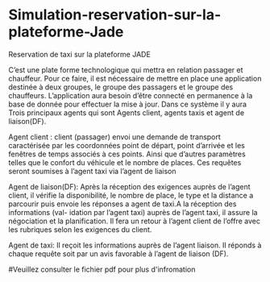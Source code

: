 # Simulation-reservation-sur-la-plateforme-Jade
Reservation de taxi sur la plateforme JADE

C’est une plate forme technologique qui mettra
en relation passager et chauffeur. Pour ce faire, il est nécessaire de mettre en place
une application destinée à deux groupes, le groupe des passagers et le groupe des
chauffeurs. L’application aura besoin d’être connecté en permanence à la base de
donnée pour effectuer la mise à jour.
Dans ce système il y aura Trois principaux agents qui sont Agents client, agents
taxis et agent de liaison(DF).

Agent client : client (passager) envoi une demande de transport caractérisée par
les coordonnées point de départ, point d’arrivée et les fenêtres de temps
associés à ces points. Ainsi que d’autres paramètres telles que le confort du
véhicule et le nombre de places. Ces requêtes seront soumises à l’agent taxi
via l’agent de liaison

Agent de liaison(DF): Après la réception des exigences auprès de l’agent client,
il vérifie la disponibilité, le nombre de place, le type et la distance a parcourir
puis envoie les réponses a agent de taxi.A la réception des informations (val-
idation par l’agent taxi) auprès de l’agent taxi, il assure la négociation et la
planification. Il fera un retour à l’agent client de l’offre avec les rubriques
selon les exigences du client.

Agent de taxi: Il reçoit les informations auprès de l’agent liaison. Il réponds à
chaque requête soit par un avis favorable à l’agent de liaison (DF).

#Veuillez consulter le fichier pdf pour plus d'infromation

